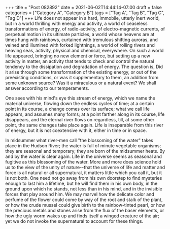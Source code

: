 +++
title = "Post 082892"
date = 2021-06-02T14:44:14-07:00
draft = false
categories = ["Category A", "Category B"]
tags = ["Tag A", "Tag B", "Tag C", "Tag D"]
+++
Life does not appear in a hard, immobile, utterly inert world, but in a world thrilling with energy and activity, a world of ceaseless transformations of energy, of radio-activity, of electro-magnetic currents, of perpetual motion in its ultimate particles, a world whose heavens are at times hung with rainbows, curtained with tremulous shifting auroras, and veined and illumined with forked lightnings, a world of rolling rivers and heaving seas, activity, physical and chemical, everywhere. On such a world life appeared, bringing no new element or force, but setting up a new activity in matter, an activity that tends to check and control the natural tendency to the dissipation and degradation of energy. The question is, Did it arise through some transformation of the existing energy, or out of the preëxisting conditions, or was it supplementary to them, an addition from some unknown source? Was it a miraculous or a natural event? We shall answer according to our temperaments.

One sees with his mind's eye this stream of energy, which we name the material universe, flowing down the endless cycles of time; at a certain point in its course, a change comes over its surface; what we call life appears, and assumes many forms; at a point farther along in its course, life disappears, and the eternal river flows on regardless, till, at some other point, the same changes take place again. Life is inseparable from this river of energy, but it is not coextensive with it, either in time or in space.

In midsummer what river-men call "the blossoming of the water" takes place in the Hudson River; the water is full of minute vegetable organisms; they are seasonal and temporary; they are born of the midsummer heats. By and by the water is clear again. Life in the universe seems as seasonal and fugitive as this blossoming of the water. More and more does science hold us to the view of the unity of nature--that the universe of life and matter and force is all natural or all supernatural, it matters little which you call it, but it is not both. One need not go away from his own doorstep to find mysteries enough to last him a lifetime, but he will find them in his own body, in the ground upon which he stands, not less than in his mind, and in the invisible forces that play around him. We may marvel how the delicate color and perfume of the flower could come by way of the root and stalk of the plant, or how the crude mussel could give birth to the rainbow-tinted pearl, or how the precious metals and stones arise from the flux of the baser elements, or how the ugly worm wakes up and finds itself a winged creature of the air; yet we do not invoke the supernatural to account for these things.
